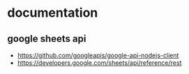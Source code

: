 # documentation

## google sheets api

- https://github.com/googleapis/google-api-nodejs-client
- https://developers.google.com/sheets/api/reference/rest